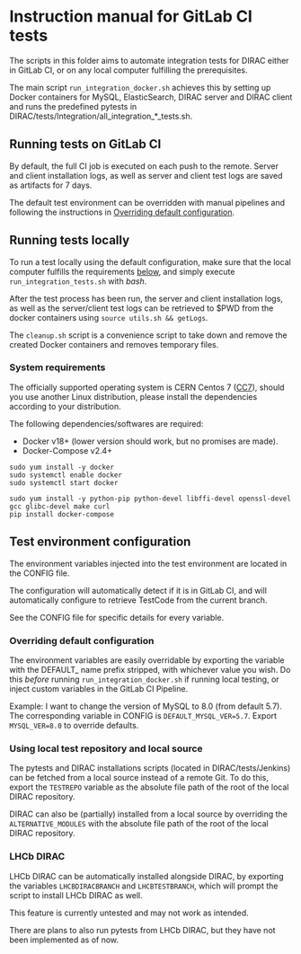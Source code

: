 # Instruction manual for GitLab CI tests

The scripts in this folder aims to automate integration tests for DIRAC either in GitLab CI, or on any local computer fulfilling the prerequisites.

The main script `run_integration_docker.sh` achieves this by setting up Docker containers for MySQL, ElasticSearch, DIRAC server and DIRAC client and runs the predefined pytests in DIRAC/tests/Integration/all_integration_*_tests.sh. 


## Running tests on GitLab CI

By default, the full CI job is executed on each push to the remote. Server and client installation logs, as well as server and client test logs are saved as artifacts for 7 days. 

The default test environment can be overridden with manual pipelines and following the instructions in [Overriding default configuration](#overriding-default-configuration). 


## Running tests locally
To run a test locally using the default configuration, make sure that the local computer fulfills the requirements [below](#system-requirements), and simply execute `run_integration_tests.sh` with *bash*. 

After the test process has been run, the server and client installation logs, as well as the server/client test logs can be retrieved to $PWD from the docker containers using `source utils.sh && getLogs`.

The `cleanup.sh` script is a convenience script to take down and remove the created Docker containers and removes temporary files. 

### System requirements

The officially supported operating system is CERN Centos 7 ([CC7](http://linux.web.cern.ch/linux/centos7/)), should you use another Linux distribution, please install the dependencies according to your distribution. 

The following dependencies/softwares are required:
* Docker v18+ (lower version should work, but no promises are made).
* Docker-Compose v2.4+ 

```
sudo yum install -y docker
sudo systemctl enable docker
sudo systemctl start docker

sudo yum install -y python-pip python-devel libffi-devel openssl-devel gcc glibc-devel make curl
pip install docker-compose
```

## Test environment configuration

The environment variables injected into the test environment are located in the CONFIG file. 

The configuration will automatically detect if it is in GitLab CI, and will automatically configure to retrieve TestCode from the current branch. 

See the CONFIG file for specific details for every variable. 

### Overriding default configuration

The environment variables are easily overridable by exporting the variable with the DEFAULT_ name prefix stripped, with whichever value you wish. Do this _before_ running `run_integration_docker.sh` if running local testing, or inject custom variables in the GitLab CI Pipeline. 

Example:
I want to change the version of MySQL to 8.0 (from default 5.7). The corresponding variable in CONFIG is `DEFAULT_MYSQL_VER=5.7`. Export `MYSQL_VER=8.0` to override defaults. 

### Using local test repository and local source

The pytests and DIRAC installations scripts (located in DIRAC/tests/Jenkins) can be fetched from a local source instead of a remote Git. 
To do this, export the `TESTREPO` variable as the absolute file path of the root of the local DIRAC repository. 

DIRAC can also be (partially) installed from a local source by overriding the `ALTERNATIVE_MODULES` with the absolute file path of the root of the local DIRAC repository. 

### LHCb DIRAC 

LHCb DIRAC can be automatically installed alongside DIRAC, by exporting the variables `LHCBDIRACBRANCH` and `LHCBTESTBRANCH`, which will prompt the script to install LHCb DIRAC as well. 

This feature is currently untested and may not work as intended. 

There are plans to also run pytests from LHCb DIRAC, but they have not been implemented as of now. 
